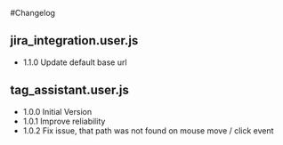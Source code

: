 ﻿#Changelog

## jira_integration.user.js

* 1.1.0 Update default base url

## tag_assistant.user.js
 * 1.0.0 Initial Version
 * 1.0.1 Improve reliability
 * 1.0.2 Fix issue, that path was not found on mouse move / click event